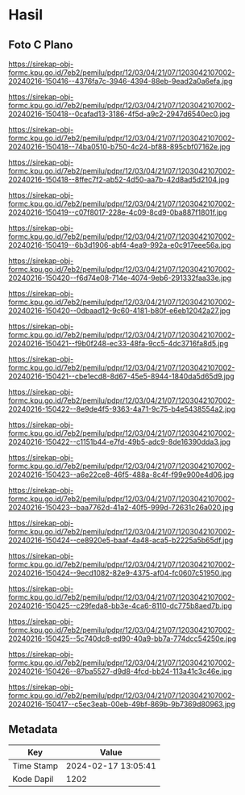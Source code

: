 # Hasil

## Foto C Plano

https://sirekap-obj-formc.kpu.go.id/7eb2/pemilu/pdpr/12/03/04/21/07/1203042107002-20240216-150416--4376fa7c-3946-4394-88eb-9ead2a0a6efa.jpg

https://sirekap-obj-formc.kpu.go.id/7eb2/pemilu/pdpr/12/03/04/21/07/1203042107002-20240216-150418--0cafad13-3186-4f5d-a9c2-2947d6540ec0.jpg

https://sirekap-obj-formc.kpu.go.id/7eb2/pemilu/pdpr/12/03/04/21/07/1203042107002-20240216-150418--74ba0510-b750-4c24-bf88-895cbf07162e.jpg

https://sirekap-obj-formc.kpu.go.id/7eb2/pemilu/pdpr/12/03/04/21/07/1203042107002-20240216-150418--8ffec7f2-ab52-4d50-aa7b-42d8ad5d2104.jpg

https://sirekap-obj-formc.kpu.go.id/7eb2/pemilu/pdpr/12/03/04/21/07/1203042107002-20240216-150419--c07f8017-228e-4c09-8cd9-0ba887f1801f.jpg

https://sirekap-obj-formc.kpu.go.id/7eb2/pemilu/pdpr/12/03/04/21/07/1203042107002-20240216-150419--6b3d1906-abf4-4ea9-992a-e0c917eee56a.jpg

https://sirekap-obj-formc.kpu.go.id/7eb2/pemilu/pdpr/12/03/04/21/07/1203042107002-20240216-150420--f6d74e08-714e-4074-9eb6-291332faa33e.jpg

https://sirekap-obj-formc.kpu.go.id/7eb2/pemilu/pdpr/12/03/04/21/07/1203042107002-20240216-150420--0dbaad12-9c60-4181-b80f-e6eb12042a27.jpg

https://sirekap-obj-formc.kpu.go.id/7eb2/pemilu/pdpr/12/03/04/21/07/1203042107002-20240216-150421--f9b0f248-ec33-48fa-9cc5-4dc3716fa8d5.jpg

https://sirekap-obj-formc.kpu.go.id/7eb2/pemilu/pdpr/12/03/04/21/07/1203042107002-20240216-150421--cbe1ecd8-8d67-45e5-8944-1840da5d65d9.jpg

https://sirekap-obj-formc.kpu.go.id/7eb2/pemilu/pdpr/12/03/04/21/07/1203042107002-20240216-150422--8e9de4f5-9363-4a71-9c75-b4e5438554a2.jpg

https://sirekap-obj-formc.kpu.go.id/7eb2/pemilu/pdpr/12/03/04/21/07/1203042107002-20240216-150422--c1151b44-e7fd-49b5-adc9-8de16390dda3.jpg

https://sirekap-obj-formc.kpu.go.id/7eb2/pemilu/pdpr/12/03/04/21/07/1203042107002-20240216-150423--a6e22ce8-46f5-488a-8c4f-f99e900e4d06.jpg

https://sirekap-obj-formc.kpu.go.id/7eb2/pemilu/pdpr/12/03/04/21/07/1203042107002-20240216-150423--baa7762d-41a2-40f5-999d-72631c26a020.jpg

https://sirekap-obj-formc.kpu.go.id/7eb2/pemilu/pdpr/12/03/04/21/07/1203042107002-20240216-150424--ce8920e5-baaf-4a48-aca5-b2225a5b65df.jpg

https://sirekap-obj-formc.kpu.go.id/7eb2/pemilu/pdpr/12/03/04/21/07/1203042107002-20240216-150424--9ecd1082-82e9-4375-af04-fc0607c51950.jpg

https://sirekap-obj-formc.kpu.go.id/7eb2/pemilu/pdpr/12/03/04/21/07/1203042107002-20240216-150425--c29feda8-bb3e-4ca6-8110-dc775b8aed7b.jpg

https://sirekap-obj-formc.kpu.go.id/7eb2/pemilu/pdpr/12/03/04/21/07/1203042107002-20240216-150425--5c740dc8-ed90-40a9-bb7a-774dcc54250e.jpg

https://sirekap-obj-formc.kpu.go.id/7eb2/pemilu/pdpr/12/03/04/21/07/1203042107002-20240216-150426--87ba5527-d9d8-4fcd-bb24-113a41c3c46e.jpg

https://sirekap-obj-formc.kpu.go.id/7eb2/pemilu/pdpr/12/03/04/21/07/1203042107002-20240216-150417--c5ec3eab-00eb-49bf-869b-9b7369d80963.jpg


## Metadata

| Key        | Value               |
| ---------- | ------------------- |
| Time Stamp | 2024-02-17 13:05:41 |
| Kode Dapil | 1202                |




